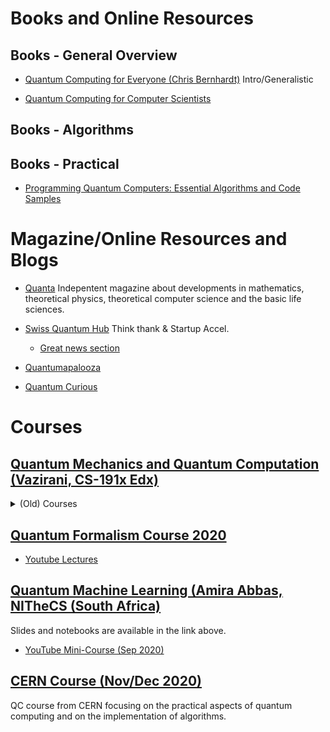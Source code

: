 # Books and Online Resources

## Books - General Overview

* [Quantum Computing for Everyone (Chris Bernhardt)](refs.md#bernhardt) Intro/Generalistic

* [Quantum Computing for Computer Scientists](refs.md#noson)

## Books - Algorithms


## Books - Practical

* [Programming Quantum Computers: Essential Algorithms and Code Samples](refs.md#johnston)

# Magazine/Online Resources and Blogs

- [Quanta](https://www.quantamagazine.org/) Indepentent magazine about developments in mathematics, theoretical physics, 
theoretical computer science and the basic life sciences.

- [Swiss Quantum Hub](https://www.swissquantumhub.com/) Think thank & Startup Accel.
  - [Great news section](https://www.swissquantumhub.com/news/)

- [Quantumapalooza](http://2020.quantumapalooza.com/)
- [Quantum Curious](https://quantumcurious.org/)

# Courses

## [Quantum Mechanics and Quantum Computation (Vazirani, CS-191x Edx)](https://courses.edx.org/courses/course-v1:BerkeleyX+CS-191x+2T2020/)

<details><summary>(Old) Courses</summary>
<p>

## [Quantum Computing (Dave Bacon, Department of Computer Science & Engineering, University of Washington: CSE-599d)](http://www.cs.washington.edu/education/courses/cse599d/06wi/)

* Quantum Mechanics and Quantum Computation (Vazirani, CS-191x Edx, 2018)
  - [Chapter 1](https://courses.edx.org/c4x/BerkeleyX/CS191x/asset/chap1.pdf)
  - [Chapter 2](https://courses.edx.org/c4x/BerkeleyX/CS191x/asset/chap2.pdf)
  - [Chapter 3](https://courses.edx.org/c4x/BerkeleyX/CS191x/asset/chap3.pdf)
  - [Chapter 4](https://courses.edx.org/c4x/BerkeleyX/CS191x/asset/chap4.pdf)
  - [Chapter 5](https://courses.edx.org/c4x/BerkeleyX/CS191x/asset/chap5.pdf)
  - [Chapter 6](https://courses.edx.org/c4x/BerkeleyX/CS191x/asset/chap6.pdf)
  - [Chapter 7](https://courses.edx.org/c4x/BerkeleyX/CS191x/asset/chap7.pdf)
  - [Chapter 8](https://courses.edx.org/c4x/BerkeleyX/CS191x/asset/chap8.pdf)
  - [Chapter 9](https://courses.edx.org/c4x/BerkeleyX/CS191x/asset/chap9.pdf)
  - [Chapter 10](https://courses.edx.org/c4x/BerkeleyX/CS191x/asset/chap10.pdf)
  - [Chapter 11](https://courses.edx.org/c4x/BerkeleyX/CS191x/asset/chap11.pdf)
</p>
</details>

## [Quantum Formalism Course 2020](https://github.com/quantumformalism)

  - [Youtube Lectures](https://www.youtube.com/channel/UCctO48dyLecTJ0tlrOv2zgQ)

## [Quantum Machine Learning (Amira Abbas, NITheCS (South Africa)](https://nithep.ac.za/training/)

Slides and notebooks are available in the link above.

  - [YouTube Mini-Course (Sep 2020)](https://www.youtube.com/playlist?list=PLE9Qrf4CJnRHQ8K_WKcuE4mNoXl2HgY-r)
  
## [CERN Course (Nov/Dec 2020)](https://home.cern/news/announcement/computing/online-introductory-lectures-quantum-computing-6-november)

QC course from CERN focusing on the practical aspects of quantum computing and on the implementation of algorithms.